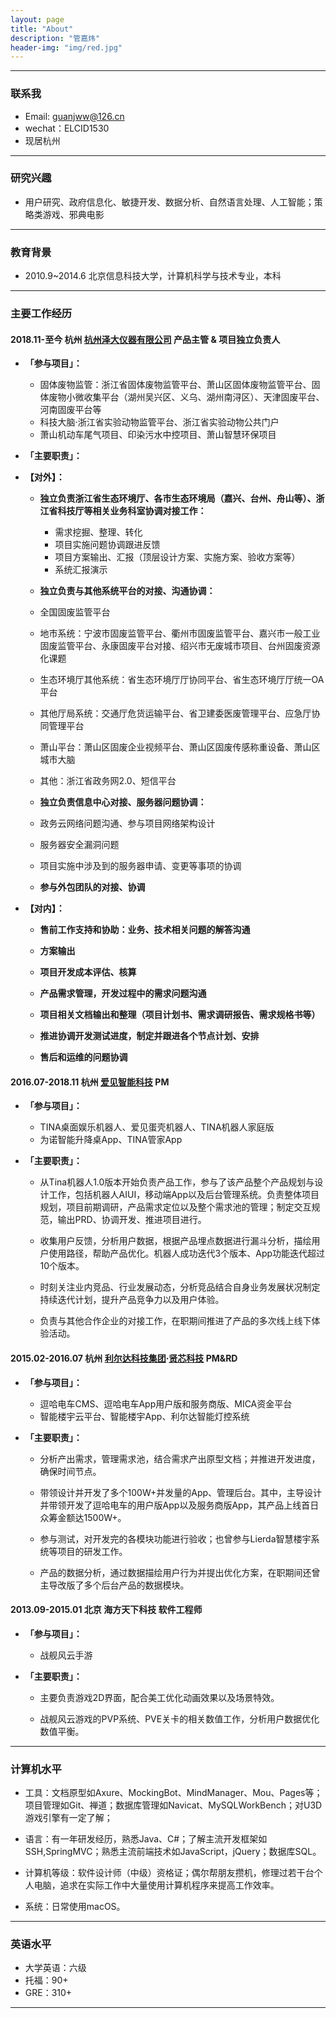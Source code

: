 ```yaml
---
layout: page
title: "About"
description: "管嘉炜"
header-img: "img/red.jpg"
---
```

------
### 联系我

- Email: guanjww@126.cn
- wechat：ELCID1530
- 现居杭州


------
### 研究兴趣 

- 用户研究、政府信息化、敏捷开发、数据分析、自然语言处理、人工智能；策略类游戏、邪典电影


------
### 教育背景

- 2010.9~2014.6 北京信息科技大学，计算机科学与技术专业，本科


------
### 主要工作经历

#### 2018.11-至今 杭州 [杭州泽大仪器有限公司](http://www.zjuee.com/)  产品主管 & 项目独立负责人

- **「参与项目」：**
  - 固体废物监管：浙江省固体废物监管平台、萧山区固体废物监管平台、固体废物小微收集平台（湖州吴兴区、义乌、湖州南浔区）、天津固废平台、河南固废平台等
  - 科技大脑·浙江省实验动物监管平台、浙江省实验动物公共门户
  - 萧山机动车尾气项目、印染污水中控项目、萧山智慧环保项目

- **「主要职责」：**
- **【对外】：**
  - **独立负责浙江省生态环境厅、各市生态环境局（嘉兴、台州、舟山等）、浙江省科技厅等相关业务科室协调对接工作：**
    -  需求挖掘、整理、转化
    -  项目实施问题协调跟进反馈
    -  项目方案输出、汇报（顶层设计方案、实施方案、验收方案等）
    -  系统汇报演示

  -  **独立负责与其他系统平台的对接、沟通协调：**
    -  全国固废监管平台
    -  地市系统：宁波市固废监管平台、衢州市固废监管平台、嘉兴市一般工业固废监管平台、永康固废平台对接、绍兴市无废城市项目、台州固废资源化课题
    -  生态环境厅其他系统：省生态环境厅厅协同平台、省生态环境厅厅统一OA平台
    -  其他厅局系统：交通厅危货运输平台、省卫建委医废管理平台、应急厅协同管理平台
    -  萧山平台：萧山区固废企业视频平台、萧山区固废传感称重设备、萧山区城市大脑
    -  其他：浙江省政务网2.0、短信平台

  -  **独立负责信息中心对接、服务器问题协调：**
    -  政务云网络问题沟通、参与项目网络架构设计
    -  服务器安全漏洞问题
    -  项目实施中涉及到的服务器申请、变更等事项的协调

  -  **参与外包团队的对接、协调**

- **【对内】：**
  -  **售前工作支持和协助：业务、技术相关问题的解答沟通**

  -  **方案输出**

  -  **项目开发成本评估、核算**

  -  **产品需求管理，开发过程中的需求问题沟通**

  -  **项目相关文档输出和整理（项目计划书、需求调研报告、需求规格书等）**

  -  **推进协调开发测试进度，制定并跟进各个节点计划、安排**

  -  **售后和运维的问题协调**


#### 2016.07-2018.11 杭州 [爱见智能科技](http://www.iaijian.com) PM

- **「参与项目」：**
  - TINA桌面娱乐机器人、爱见蛋壳机器人、TINA机器人家庭版
  - 为诺智能升降桌App、TINA管家App

- **「主要职责」：**
  - 从Tina机器人1.0版本开始负责产品工作，参与了该产品整个产品规划与设计工作，包括机器人AIUI，移动端App以及后台管理系统。负责整体项目规划，项目前期调研，产品需求定位以及整个需求池的管理；制定交互规范，输出PRD、协调开发、推进项目进行。

  - 收集用户反馈，分析用户数据，根据产品埋点数据进行漏斗分析，描绘用户使用路径，帮助产品优化。机器人成功迭代3个版本、App功能迭代超过10个版本。

  - 时刻关注业内竞品、行业发展动态，分析竞品结合自身业务发展状况制定持续迭代计划，提升产品竞争力以及用户体验。

  - 负责与其他合作企业的对接工作，在职期间推进了产品的多次线上线下体验活动。


#### 2015.02-2016.07 杭州 [利尔达科技集团](http://www.lierda.com)·[贤芯科技](http://www.senthink.com) PM&RD 

- **「参与项目」：**
  - 逗哈电车CMS、逗哈电车App用户版和服务商版、MICA资金平台
  - 智能楼宇云平台、智能楼宇App、利尔达智能灯控系统  

- **「主要职责」：**

  - 分析产出需求，管理需求池，结合需求产出原型文档；并推进开发进度，确保时间节点。

  - 带领设计并开发了多个100W+并发量的App、管理后台。其中，主导设计并带领开发了逗哈电车的用户版App以及服务商版App，其产品上线首日众筹金额达1500W+。

  - 参与测试，对开发完的各模块功能进行验收；也曾参与Lierda智慧楼宇系统等项目的研发工作。

  - 产品的数据分析，通过数据描绘用户行为并提出优化方案，在职期间还曾主导改版了多个后台产品的数据模块。


#### 2013.09-2015.01 北京 海方天下科技 软件工程师 

- **「参与项目」：**
  - 战舰风云手游  

- **「主要职责」：**

  - 主要负责游戏2D界面，配合美工优化动画效果以及场景特效。

  - 战舰风云游戏的PVP系统、PVE关卡的相关数值工作，分析用户数据优化数值平衡。


------
### 计算机水平

- 工具：文档原型如Axure、MockingBot、MindManager、Mou、Pages等；项目管理如Git、禅道；数据库管理如Navicat、MySQLWorkBench；对U3D游戏引擎有一定了解；

- 语言：有一年研发经历，熟悉Java、C#；了解主流开发框架如SSH,SpringMVC；熟悉主流前端技术如JavaScript，jQuery；数据库SQL。

- 计算机等级：软件设计师（中级）资格证；偶尔帮朋友攒机，修理过若干台个人电脑，追求在实际工作中大量使用计算机程序来提高工作效率。

- 系统：日常使用macOS。

------
### 英语水平

* 大学英语：六级
* 托福：90+
* GRE：310+

------


<center>
</center>






